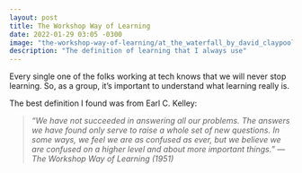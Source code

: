 ```yaml
---
layout: post
title: The Workshop Way of Learning
date: 2022-01-29 03:05 -0300
image: "the-workshop-way-of-learning/at_the_waterfall_by_david_claypoole_johnston.jpeg"
description: "The definition of learning that I always use"
---
```


Every single one of the folks working at tech knows that we will never stop learning. So, as a group, it’s important to understand what learning really is.

The best definition I found was from Earl C. Kelley:

> *“We have not succeeded in answering all our problems. The answers we have found only serve to raise a whole set of new questions. In some ways, we feel we are as confused as ever, but we believe we are confused on a higher level and about more important things.”
> — The Workshop Way of Learning (1951)*
